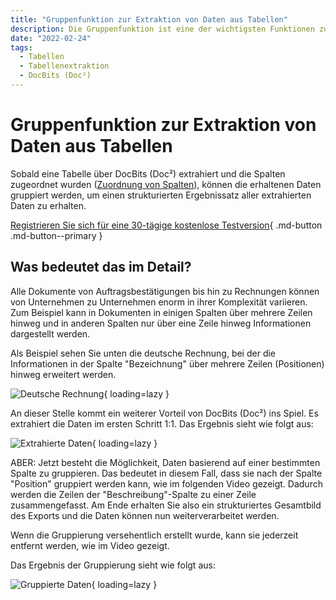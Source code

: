 ```yaml
---
title: "Gruppenfunktion zur Extraktion von Daten aus Tabellen"
description: Die Gruppenfunktion ist eine der wichtigsten Funktionen zur Extraktion von Daten aus Tabellen. Sobald eine Tabelle über DocBits (Doc²) extrahiert und die Spalten zugeordnet wurden, können die erhaltenen Daten gruppiert werden, um einen strukturierten Ergebnissatz aller extrahierten Daten zu erhalten.
date: "2022-02-24"
tags:
  - Tabellen
  - Tabellenextraktion
  - DocBits (Doc²)
---
```


# Gruppenfunktion zur Extraktion von Daten aus Tabellen

Sobald eine Tabelle über DocBits (Doc²) extrahiert und die Spalten zugeordnet wurden ([Zuordnung von Spalten](/docbits/table-extraction/mapping-of-columns/)), können die erhaltenen Daten gruppiert werden, um einen strukturierten Ergebnissatz aller extrahierten Daten zu erhalten.

[Registrieren Sie sich für eine 30-tägige kostenlose Testversion](https://app.polydocs.io){ .md-button .md-button--primary }

## Was bedeutet das im Detail?

Alle Dokumente von Auftragsbestätigungen bis hin zu Rechnungen können von Unternehmen zu Unternehmen enorm in ihrer Komplexität variieren. Zum Beispiel kann in Dokumenten in einigen Spalten über mehrere Zeilen hinweg und in anderen Spalten nur über eine Zeile hinweg Informationen dargestellt werden.

Als Beispiel sehen Sie unten die deutsche Rechnung, bei der die Informationen in der Spalte "Bezeichnung" über mehrere Zeilen (Positionen) hinweg erweitert werden.

![Deutsche Rechnung](/_images/docbits/image-30-1024x636.png){ loading=lazy }

An dieser Stelle kommt ein weiterer Vorteil von DocBits (Doc²) ins Spiel. Es extrahiert die Daten im ersten Schritt 1:1. Das Ergebnis sieht wie folgt aus:

![Extrahierte Daten](/_images/docbits/image-31-1024x633.png){ loading=lazy }

ABER: Jetzt besteht die Möglichkeit, Daten basierend auf einer bestimmten Spalte zu gruppieren. Das bedeutet in diesem Fall, dass sie nach der Spalte "Position" gruppiert werden kann, wie im folgenden Video gezeigt. Dadurch werden die Zeilen der "Beschreibung"-Spalte zu einer Zeile zusammengefasst. Am Ende erhalten Sie also ein strukturiertes Gesamtbild des Exports und die Daten können nun weiterverarbeitet werden.

Wenn die Gruppierung versehentlich erstellt wurde, kann sie jederzeit entfernt werden, wie im Video gezeigt.

Das Ergebnis der Gruppierung sieht wie folgt aus:

![Gruppierte Daten](/_images/docbits/image-32-1024x567.png){ loading=lazy }